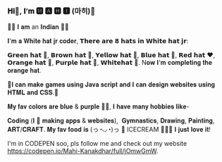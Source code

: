 ### 𝐇𝐢👋, 𝐈’𝐦 🅼 🅰 🅷 🅸 (마히)💜

🙋🏻‍ 𝐈 𝐚𝐦 an 𝐈𝐧𝐝𝐢𝐚𝐧 🙋🏻‍

𝐈'𝐦 𝐚 𝐖𝐡𝐢𝐭𝐞 𝐡𝐚𝐭 𝐣𝐫 𝐜𝐨𝐝𝐞𝐫, 𝗧𝗵𝗲𝗿𝗲 𝗮𝗿𝗲 𝟴 𝗵𝗮𝘁𝘀 𝗶𝗻 𝗪𝗵𝗶𝘁𝗲 𝗵𝗮𝘁 𝗷𝗿:

𝗚𝗿𝗲𝗲𝗻 𝗵𝗮𝘁 💚, 𝗕𝗿𝗼𝘄𝗻 𝗵𝗮𝘁 🤎, 𝗬𝗲𝗹𝗹𝗼𝘄 𝗵𝗮𝘁 💛, 𝗕𝗹𝘂𝗲 𝗵𝗮𝘁 💙, 𝗥𝗲𝗱 𝗵𝗮𝘁 ❤️, 𝗢𝗿𝗮𝗻𝗴𝗲 𝗵𝗮𝘁 🧡, 𝗣𝘂𝗿𝗽𝗹𝗲 𝗵𝗮𝘁 💜, 𝗪𝗵𝗶𝘁𝗲𝗵𝗮𝘁 🤍.
N𝐨𝐰 𝐈'𝐦 𝐜𝐨𝐦𝐩𝐥𝐞𝐭𝐢𝐧𝐠 𝐭𝐡𝐞 𝐨𝐫𝐚𝐧𝐠𝐞 𝐡𝐚𝐭.

🙂𝐈 𝐜𝐚𝐧 𝐦𝐚𝐤𝐞 𝐠𝐚𝐦𝐞𝐬 𝐮𝐬𝐢𝐧𝐠 𝐉𝐚𝐯𝐚 𝐬𝐜𝐫𝐢𝐩𝐭 𝐚𝐧𝐝 𝐈 𝐜𝐚𝐧 𝐝𝐞𝐬𝐢𝐠𝐧 𝐰𝐞𝐛𝐬𝐢𝐭𝐞𝐬 𝐮𝐬𝐢𝐧𝐠 𝐇𝐓𝐌𝐋 𝐚𝐧𝐝 𝐂𝐒𝐒.💝

𝐌𝐲 𝐟𝐚𝐯 𝐜𝐨𝐥𝐨𝐫𝐬 𝐚𝐫𝐞 𝐛𝐥𝐮𝐞 & 𝐩𝐮𝐫𝐩𝐥𝐞 💙💜, 𝐈 𝐡𝐚𝐯𝐞 𝐦𝐚𝐧𝐲 𝐡𝐨𝐛𝐛𝐢𝐞𝐬 𝐥𝐢𝐤𝐞-

𝐂𝐨𝐝𝐢𝐧𝐠 (𝐈 💜 𝐦𝐚𝐤𝐢𝐧𝐠 𝐚𝐩𝐩𝐬 & 𝐰𝐞𝐛𝐬𝐢𝐭𝐞𝐬),  𝐆𝐲𝐦𝐧𝐚𝐬𝐭𝐢𝐜𝐬, 𝐃𝐫𝐚𝐰𝐢𝐧𝐠, 𝐏𝐚𝐢𝐧𝐭𝐢𝐧𝐠, 𝐀𝐑𝐓/𝐂𝐑𝐀𝐅𝐓. 𝐌𝐲 𝐟𝐚𝐯 𝐟𝐨𝐨𝐝 𝐢𝐬 (っ◔◡◔)っ  💖 ICECREAM 🍧🍨🍦  𝐈 𝐣𝐮𝐬𝐭 𝐥𝐨𝐯𝐞 𝐢𝐭!

I'm in CODEPEN soo, pls follow me and check out my website https://codepen.io/Mahi-Kanakdhar/full/jOmwGmW.
